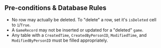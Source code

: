 ## Pre-conditions & Database Rules

- No row may actually be deleted. To "delete" a row, set it's `isDeleted` cell to `1`/`True`.
- A `GameRecord` may not be inserted or updated for a "deleted" `game`.
- Any table with a `CreatedTime`, `CreatedByPersonID`, `ModifiedTime`, and `ModifiedByPersonID` must be filled appropriately.